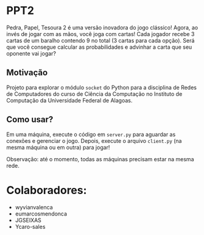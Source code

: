 # PPT2
Pedra, Papel, Tesoura 2 é uma versão inovadora do jogo clássico! Agora, ao invés de jogar com as mãos, você joga com cartas! Cada jogador recebe 3 cartas de um baralho contendo 9 no total (3 cartas para cada opção). Será que você consegue calcular as probabilidades e advinhar a carta que seu oponente vai jogar?

## Motivação

Projeto para explorar o módulo `socket` do Python para a disciplina de Redes de Computadores do curso de Ciência da Computação no Instituto de Computação da Universidade Federal de Alagoas.

## Como usar?

Em uma máquina, execute o código em `server.py` para aguardar as conexões e gerenciar o jogo. Depois, execute o arquivo `client.py` (na mesma máquina ou em outra) para jogar!

Observação: até o momento, todas as máquinas precisam estar na mesma rede.

# Colaboradores:
- wyvianvalenca
- eumarcosmendonca
- JGSEIXAS
- Ycaro-sales
